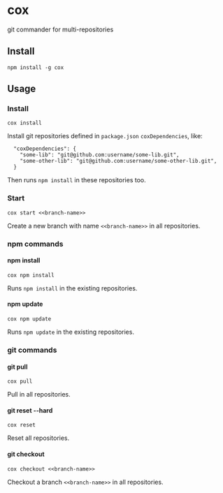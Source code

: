 # cox
git commander for multi-repositories

## Install
```
npm install -g cox
```

## Usage

### Install
```
cox install
```
Install git repositories defined in `package.json` `coxDependencies`, like:
```
  "coxDependencies": {
    "some-lib": "git@github.com:username/some-lib.git",
    "some-other-lib": "git@github.com:username/some-other-lib.git",
  }
```
Then runs `npm install` in these repositories too.

### Start
```
cox start <<branch-name>>
```
Create a new branch with name ```<<branch-name>>``` in all repositories.

### npm commands
#### npm install
```
cox npm install
```
Runs `npm install` in the existing repositories.
#### npm update
```
cox npm update
```
Runs `npm update` in the existing repositories.

### git commands
#### git pull
```
cox pull
```
Pull in all repositories.

#### git reset --hard
```
cox reset
```
Reset all repositories.

#### git checkout
```
cox checkout <<branch-name>>
```
Checkout a branch ```<<branch-name>>``` in all repositories.
